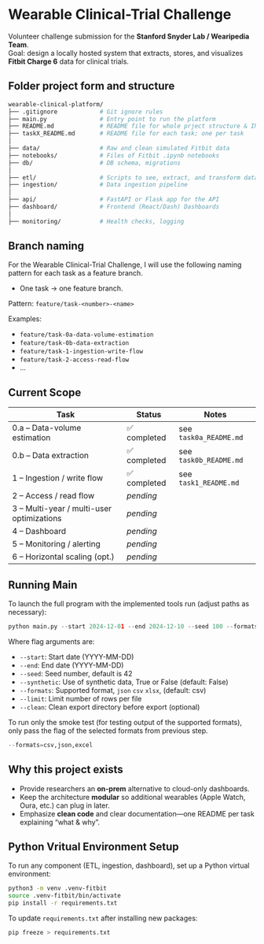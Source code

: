 # Wearable Clinical-Trial Challenge

Volunteer challenge submission for the **Stanford Snyder Lab / Wearipedia Team**.  
Goal: design a locally hosted system that extracts, stores, and visualizes **Fitbit Charge 6** data for clinical trials.

## Folder project form and structure

```bash
wearable-clinical-platform/
├── .gitignore            # Git ignore rules
├── main.py               # Entry point to run the platform
├── README.md             # README file for whole prject structure & INFO
├── taskX_README.md       # README file for each task; one per task
│
├── data/                 # Raw and clean simulated Fitbit data
├── notebooks/            # Files of Fitbit .ipynb notebooks
├── db/                   # DB schema, migrations
│
├── etl/                  # Scripts to see, extract, and transform data
├── ingestion/            # Data ingestion pipeline
│
├── api/                  # FastAPI or Flask app for the API
├── dashboard/            # Frontend (React/Dash) Dashboards
│
├── monitoring/           # Health checks, logging
```

## Branch naming

For the Wearable Clinical-Trial Challenge, I will use the following naming pattern for each task as a feature branch.

- One task → one feature branch. 

Pattern: `feature/task-<number>-<name>`

Examples:  
- `feature/task-0a-data-volume-estimation`
- `feature/task-0b-data-extraction`
- `feature/task-1-ingestion-write-flow`
- `feature/task-2-access-read-flow`
- ...


## Current Scope

| Task | Status | Notes |
|------|--------|-------|
| 0.a – Data-volume estimation | ✅ completed | see `task0a_README.md` |
| 0.b – Data extraction        | ✅ completed | see `task0b_README.md` |
| 1   – Ingestion / write flow | ✅ completed | see `task1_README.md` |     | |
| 2   – Access / read flow     | _pending_      | |
| 3   – Multi-year / multi-user optimizations | _pending_ | |
| 4   – Dashboard              | _pending_ | |
| 5   – Monitoring / alerting  | _pending_ | |
| 6   – Horizontal scaling (opt.) | _pending_ | |


## Running Main
To launch the full program with the implemented tools run (adjust paths as necessary):

```python
python main.py --start 2024-12-01 --end 2024-12-10 --seed 100 --formats csv json excel --synthetic --limit 5 --clean
```

Where flag arguments are:
- `--start`: Start date (YYYY-MM-DD)
- `--end`: End date (YYYY-MM-DD)
- `--seed`: Seed number, default is 42
- `--synthetic`: Use of synthetic data, True or False (default: False)
- `--formats`: Supported format, `json` `csv` `xlsx`, (default: csv)
- `--limit`: Limit number of rows per file
- `--clean`: Clean export directory before export (optional)

To run only the smoke test (for testing output of the supported formats), only pass the flag of the selected formats from previous step.
```python 
--formats=csv,json,excel
```


## Why this project exists

* Provide researchers an **on-prem** alternative to cloud-only dashboards.
* Keep the architecture **modular** so additional wearables (Apple Watch, Oura, etc.) can plug in later.
* Emphasize **clean code** and clear documentation—one README per task explaining “what & why”.

## Python Vritual Environment Setup

To run any component (ETL, ingestion, dashboard), set up a Python virtual environment:

```bash
python3 -m venv .venv-fitbit
source .venv-fitbit/bin/activate
pip install -r requirements.txt
```

To update `requirements.txt` after installing new packages:

```bash
pip freeze > requirements.txt
```
